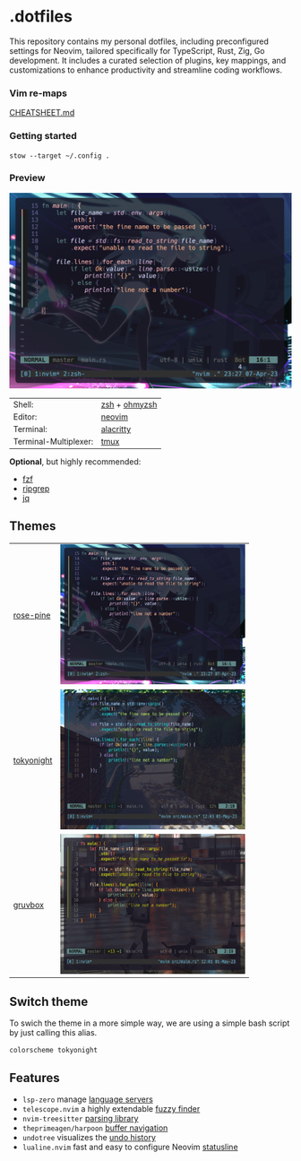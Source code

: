 # .dotfiles

This repository contains my personal dotfiles, including preconfigured settings for Neovim, tailored specifically for TypeScript, Rust, Zig, Go development. It includes a curated selection of plugins, key mappings, and customizations to enhance productivity and streamline coding workflows.

### Vim re-maps
[CHEATSHEET.md](CHEATSHEET.md)

### Getting started
```shell
stow --target ~/.config .
```

### Preview
![preview-rose-pine](rose-pine.png "rose-pine theme")

|                     |                                                                           |
|---------------------|---------------------------------------------------------------------------|
|Shell:               |[zsh](https://www.zsh.org/) + [ohmyzsh](https://github.com/ohmyzsh/ohmyzsh)|
|Editor:              |[neovim](https://github.com/neovim/neovim)                                 |
|Terminal:            |[alacritty](https://github.com/alacritty/alacritty)                        |
|Terminal-Multiplexer:|[tmux](https://github.com/tmux/tmux)                                       |

**Optional**, but highly recommended:

* [fzf](https://github.com/junegunn/fzf)
* [ripgrep](https://github.com/BurntSushi/ripgrep)
* [jq](https://github.com/stedolan/jq)

## Themes

|                                                         |                                                 |
|---------------------------------------------------------|-------------------------------------------------|
|[rose-pine](https://github.com/rose-pine/neovim)         | <img src="rose-pine.png" alt="rose-pine theme" width="330" height="250" title="rose-pine theme">  |
|[tokyonight](https://github.com/folke/tokyonight.nvim)   |<img src="tokyonight.png" alt="tokyonight theme" width="330" height="250" title="tokyonight theme">  |
|[gruvbox](https://github.com/ellisonleao/gruvbox.nvim)   |<img src="gruvbox.png" alt="gruvbox theme" width="330" height="250" title="gruvbox theme">  |

## Switch theme

To swich the theme in a more simple way, we are using a simple bash script by just calling this alias.

```shell
colorscheme tokyonight
```

## Features

- `lsp-zero` manage [language servers](https://github.com/VonHeikemen/lsp-zero.nvim)
- `telescope.nvim` a highly extendable [fuzzy finder](https://github.com/nvim-telescope/telescope.nvim)
- `nvim-treesitter` [parsing library](https://github.com/nvim-treesitter/nvim-treesitter)
- `theprimeagen/harpoon` [buffer navigation](https://github.com/ThePrimeagen/harpoon)
- `undotree` visualizes the [undo history](https://github.com/mbbill/undotree)
- `lualine.nvim` fast and easy to configure Neovim [statusline](https://github.com/nvim-lualine/lualine.nvim)

